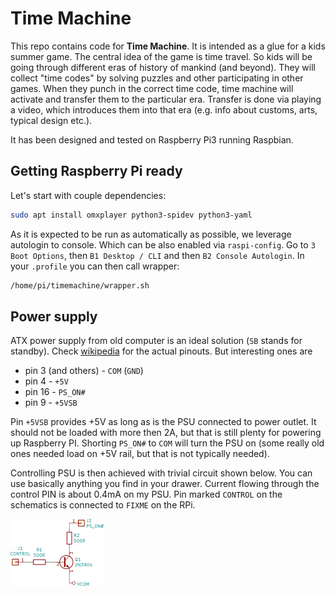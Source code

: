 # Time Machine

This repo contains code for **Time Machine**. It is intended as a glue for a kids summer game. The central idea of the game is time travel. So kids will be going through different eras of history of mankind (and beyond). They will collect "time codes" by solving puzzles and other participating in other games. When they punch in the correct time code, time machine will activate and transfer them to the particular era. Transfer is done via playing a video, which introduces them into that era (e.g. info about customs, arts, typical design etc.). 

It has been designed and tested on Raspberry Pi3 running Raspbian.

## Getting Raspberry Pi ready

Let's start with couple dependencies:
```bash
sudo apt install omxplayer python3-spidev python3-yaml
```

As it is expected to be run as automatically as possible, we leverage autologin to console. Which can be also enabled via `raspi-config`. Go to `3 Boot Options`, then `B1 Desktop / CLI` and then `B2 Console Autologin`. In your `.profile` you can then call wrapper:

```bash
/home/pi/timemachine/wrapper.sh
```

## Power supply

ATX power supply from old computer is an ideal solution (`SB` stands for standby). Check [wikipedia](https://en.wikipedia.org/wiki/ATX) for the actual pinouts. But interesting ones are

- pin 3 (and others) - `COM` (`GND`)
- pin 4 - `+5V`
- pin 16 - `PS_ON#`
- pin 9 - `+5VSB`

Pin `+5VSB` provides +5V as long as is the PSU connected to power outlet. It should not be loaded with more then 2A, but that is still plenty for powering up Raspberry PI. Shorting `PS_ON#` to `COM` will turn the PSU on (some really old ones needed load on +5V rail, but that is not typically needed).

Controlling PSU is then achieved with trivial circuit shown below. You can use basically anything you find in your drawer. Current flowing through the control PIN is about 0.4mA on my PSU. Pin marked `CONTROL` on the schematics is connected to `FIXME` on the RPi.

![psu control](img/psu.png)
